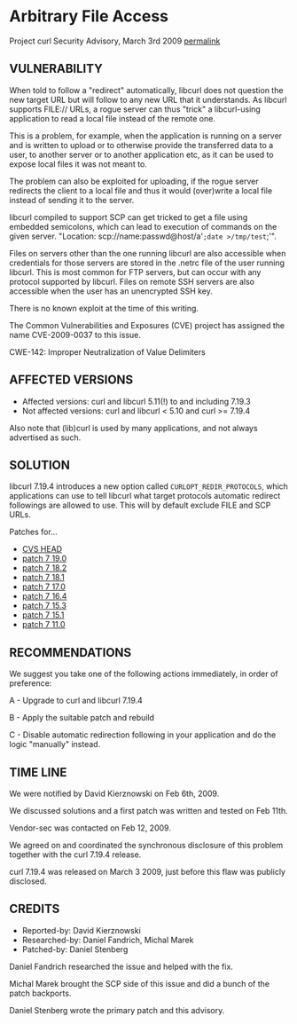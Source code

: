 Arbitrary File Access
=====================

Project curl Security Advisory, March 3rd 2009
[permalink](https://curl.se/docs/CVE-2009-0037.html)

VULNERABILITY
-------------

When told to follow a "redirect" automatically, libcurl does not question
the new target URL but will follow to any new URL that it understands. As
libcurl supports FILE:// URLs, a rogue server can thus "trick" a
libcurl-using application to read a local file instead of the remote one.

This is a problem, for example, when the application is running on a server
and is written to upload or to otherwise provide the transferred data to a
user, to another server or to another application etc, as it can be used to
expose local files it was not meant to.

The problem can also be exploited for uploading, if the rogue server
redirects the client to a local file and thus it would (over)write a local
file instead of sending it to the server.

libcurl compiled to support SCP can get tricked to get a file using embedded
semicolons, which can lead to execution of commands on the given
server. "Location: scp://name:passwd@host/a'``;date >/tmp/test``;'".

Files on servers other than the one running libcurl are also accessible when
credentials for those servers are stored in the .netrc file of the user
running libcurl.  This is most common for FTP servers, but can occur with
any protocol supported by libcurl.  Files on remote SSH servers are also
accessible when the user has an unencrypted SSH key.

There is no known exploit at the time of this writing.

The Common Vulnerabilities and Exposures (CVE) project has assigned the name
CVE-2009-0037 to this issue.

CWE-142: Improper Neutralization of Value Delimiters

AFFECTED VERSIONS
-----------------

- Affected versions: curl and libcurl 5.11(!) to and including 7.19.3
- Not affected versions: curl and libcurl < 5.10 and curl >= 7.19.4

Also note that (lib)curl is used by many applications, and not always
advertised as such.

SOLUTION
--------

libcurl 7.19.4 introduces a new option called `CURLOPT_REDIR_PROTOCOLS`, which
applications can use to tell libcurl what target protocols automatic redirect
followings are allowed to use. This will by default exclude FILE and SCP URLs.

Patches for...

- [CVS HEAD](https://curl.se/CVE-2009-0037/curl-CVSHEAD-CVE-2009-0037.patch)
- [patch 7 19.0](https://curl.se/CVE-2009-0037/curl-7%2e19.0-CVE-2009-0037.patch)
- [patch 7 18.2](https://curl.se/CVE-2009-0037/curl-7%2e8.2-CVE-2009-0037.patch)
- [patch 7 18.1](https://curl.se/CVE-2009-0037/curl-7%2e8.1-CVE-2009-0037.patch)
- [patch 7 17.0](https://curl.se/CVE-2009-0037/curl-7%2e7.0-CVE-2009-0037.patch)
- [patch 7 16.4](https://curl.se/CVE-2009-0037/curl-7%2e6.4-CVE-2009-0037.patch)
- [patch 7 15.3](https://curl.se/CVE-2009-0037/curl-7%2e5.3-CVE-2009-0037.patch)
- [patch 7 15.1](https://curl.se/CVE-2009-0037/curl-7%2e5.1-CVE-2009-0037.patch)
- [patch 7 11.0](https://curl.se/CVE-2009-0037/curl-7%2e1.0-CVE-2009-0037.patch)

RECOMMENDATIONS
---------------

We suggest you take one of the following actions immediately, in order of
preference:

 A - Upgrade to curl and libcurl 7.19.4

 B - Apply the suitable patch and rebuild

 C - Disable automatic redirection following in your application and do the
     logic "manually" instead.

TIME LINE
---------

We were notified by David Kierznowski on Feb 6th, 2009.

We discussed solutions and a first patch was written and tested on Feb 11th.

Vendor-sec was contacted on Feb 12, 2009.

We agreed on and coordinated the synchronous disclosure of this problem
together with the curl 7.19.4 release.

curl 7.19.4 was released on March 3 2009, just before this flaw was publicly
disclosed.

CREDITS
-------

- Reported-by: David Kierznowski
- Researched-by: Daniel Fandrich, Michal Marek
- Patched-by: Daniel Stenberg

Daniel Fandrich researched the issue and helped with the fix.

Michal Marek brought the SCP side of this issue and did a bunch of the
patch backports.

Daniel Stenberg wrote the primary patch and this advisory.
